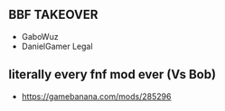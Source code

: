 ## BBF TAKEOVER
* GaboWuz
* DanielGamer Legal

## literally every fnf mod ever (Vs Bob)
* https://gamebanana.com/mods/285296
